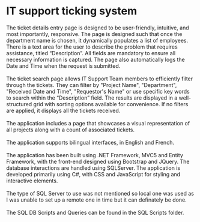 # IT support ticking system
The ticket details entry page is designed to be user-friendly, intuitive, and most importantly, responsive. The page is designed such that once the department name is chosen, it dynamically populates a list of employees. There is a text area for the user to describe the problem that requires assistance, titled “Description”. All fields are mandatory to ensure all necessary information is captured. The page also automatically logs the Date and Time when the request is submitted.<br /><br />
The ticket search page allows IT Support Team members to efficiently filter through the tickets. They can filter by "Project Name", "Department", "Received Date and Time", "Requestor's Name" or use specific key words to search within the “Description” field. The results are displayed in a well-structured grid with sorting options available for convenience. If no filters are applied, it displays all the tickets received.
<br /><br />
The application includes a page that showcases a visual representation of all projects along with a count of associated tickets. 
<br /><br />
The application supports bilingual interfaces, in English and French.
<br /><br />
The application has been built using .NET Framework, MVC5 and Entity Framework, with the front-end designed using Bootstrap and JQuery. The database interactions are handled using SQLServer. The application is developed primarily using C#, with CSS and JavaScript for styling and interactive elements.
<br /><br />
The type of SQL Server to use was not mentioned so local one was used as I was unable to set up a remote one in time but it can definately be done.
<br /><br />
The SQL DB Scripts and Queries can be found in the SQL Scripts folder.
